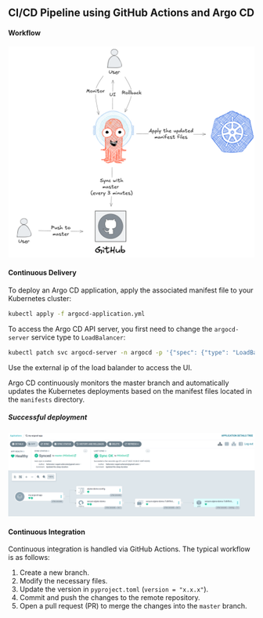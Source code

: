 ## CI/CD Pipeline using GitHub Actions and Argo CD

#### Workflow
![CD with Argocd](./argocd.png)

#### Continuous Delivery

To deploy an Argo CD application, apply the associated manifest file to your Kubernetes cluster:

```bash
kubectl apply -f argocd-application.yml
```

To access the Argo CD API server, you first need to change the `argocd-server` service type to `LoadBalancer`:

```bash
kubectl patch svc argocd-server -n argocd -p '{"spec": {"type": "LoadBalancer"}}'
```

Use the external ip of the load balander to access the UI.

Argo CD continuously monitors the master branch and automatically updates the Kubernetes deployments based on the manifest files located in the `manifests` directory.

##### Successful deployment
![Successful deployment](./successful_deployment.png)

#### Continuous Integration

Continuous integration is handled via GitHub Actions. The typical workflow is as follows:

1. Create a new branch.
2. Modify the necessary files.
3. Update the version in `pyproject.toml` (`version = "x.x.x"`).
4. Commit and push the changes to the remote repository.
5. Open a pull request (PR) to merge the changes into the `master` branch.
